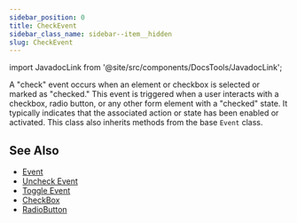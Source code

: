 ```yaml
---
sidebar_position: 0
title: CheckEvent
sidebar_class_name: sidebar--item__hidden
slug: CheckEvent
---
```


import JavadocLink from '@site/src/components/DocsTools/JavadocLink';

<JavadocLink type="engine" location="org/dwcj/component/event/CheckEvent" top='true' />

A "check" event occurs when an element or checkbox is selected or marked as "checked." This event is triggered when a user interacts with a checkbox, radio button, or any other form element with a "checked" state. It typically indicates that the associated action or state has been enabled or activated. This class also inherits methods from the base `Event` class.

## See Also

- [Event](./event)
- [Uncheck Event](./UncheckEvent)
- [Toggle Event](./ToggleEvent)
- [CheckBox](../checkbox)
- [RadioButton](../radiobutton)